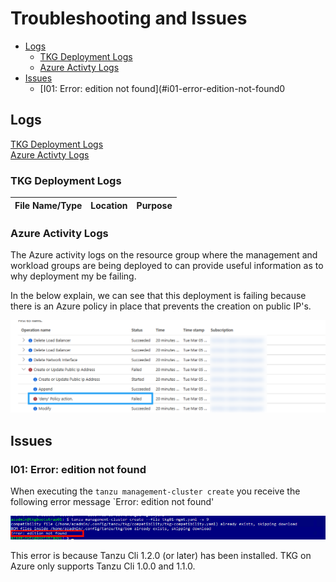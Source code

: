 # Troubleshooting and Issues

- [Logs](#logs)
  - [TKG Deployment Logs](#tkg-deployment-logs)
  - [Azure Activty Logs](#azure-activity-logs)
- [Issues](#issues)
  - [I01: Error: edition not found](#i01-error-edition-not-found0

## Logs
[TKG Deployment Logs](#tkg-deployment-logs)<br>
[Azure Activty Logs](#azure-activity-logs)

###  TKG Deployment Logs

|File Name/Type|Location|Purpose|
|-----|-----|-----|


### Azure Activity Logs

The Azure activity logs on the resource group where the management and workload groups are being deployed to can provide useful information as to why deployment my be failing.

In the below explain, we can see that this deployment is failing because there is an Azure policy in place that prevents the creation on public IP's.

![image](img/AzureActivityLog-PolicyIssue.png)

## Issues

### I01: Error: edition not found
When executing the `tanzu management-cluster create` you receive the following error message `Error: edition not found'

![image](img/ErrorEditionNotFound.png)

This error is because Tanzu Cli 1.2.0 (or later) has been installed. TKG on Azure only supports Tanzu Cli 1.0.0 and 1.1.0.
